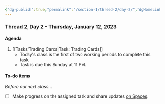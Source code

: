 ```yaml
---
{"dg-publish":true,"permalink":"/section-1/thread-2/day-2/","dgHomeLink":false}
---
```


### Thread 2, Day 2 - Thursday, January 12, 2023

#### Agenda

1. [[Tasks/Trading Cards\|Task: Trading Cards]]
	- Today's class is the first of two working periods to complete this task.
	- Task is due this Sunday at 11 PM.
	  
#### To-do items
*Before our next class...*
- [ ] Make progress on the assigned task and share updates [on Spaces](https://ca.spacesedu.com/).